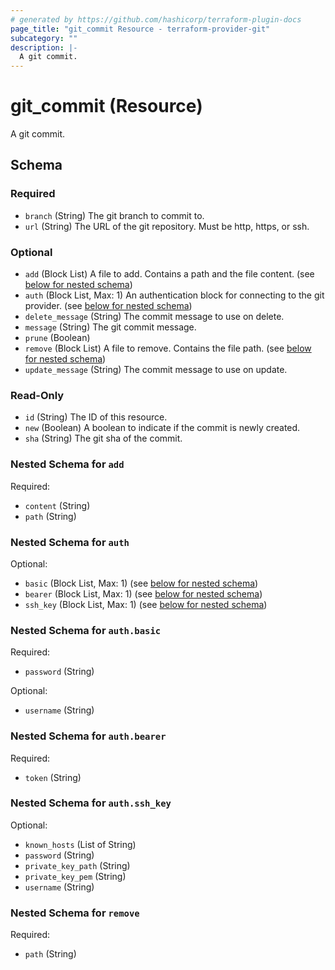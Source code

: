 ```yaml
---
# generated by https://github.com/hashicorp/terraform-plugin-docs
page_title: "git_commit Resource - terraform-provider-git"
subcategory: ""
description: |-
  A git commit.
---
```


# git_commit (Resource)

A git commit.



<!-- schema generated by tfplugindocs -->
## Schema

### Required

- `branch` (String) The git branch to commit to.
- `url` (String) The URL of the git repository. Must be http, https, or ssh.

### Optional

- `add` (Block List) A file to add. Contains a path and the file content. (see [below for nested schema](#nestedblock--add))
- `auth` (Block List, Max: 1) An authentication block for connecting to the git provider. (see [below for nested schema](#nestedblock--auth))
- `delete_message` (String) The commit message to use on delete.
- `message` (String) The git commit message.
- `prune` (Boolean)
- `remove` (Block List) A file to remove. Contains the file path. (see [below for nested schema](#nestedblock--remove))
- `update_message` (String) The commit message to use on update.

### Read-Only

- `id` (String) The ID of this resource.
- `new` (Boolean) A boolean to indicate if the commit is newly created.
- `sha` (String) The git sha of the commit.

<a id="nestedblock--add"></a>
### Nested Schema for `add`

Required:

- `content` (String)
- `path` (String)


<a id="nestedblock--auth"></a>
### Nested Schema for `auth`

Optional:

- `basic` (Block List, Max: 1) (see [below for nested schema](#nestedblock--auth--basic))
- `bearer` (Block List, Max: 1) (see [below for nested schema](#nestedblock--auth--bearer))
- `ssh_key` (Block List, Max: 1) (see [below for nested schema](#nestedblock--auth--ssh_key))

<a id="nestedblock--auth--basic"></a>
### Nested Schema for `auth.basic`

Required:

- `password` (String)

Optional:

- `username` (String)


<a id="nestedblock--auth--bearer"></a>
### Nested Schema for `auth.bearer`

Required:

- `token` (String)


<a id="nestedblock--auth--ssh_key"></a>
### Nested Schema for `auth.ssh_key`

Optional:

- `known_hosts` (List of String)
- `password` (String)
- `private_key_path` (String)
- `private_key_pem` (String)
- `username` (String)



<a id="nestedblock--remove"></a>
### Nested Schema for `remove`

Required:

- `path` (String)
